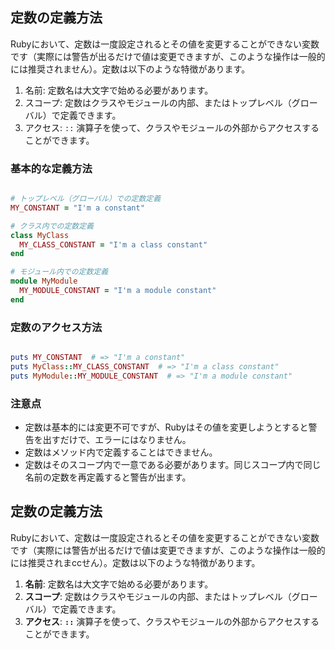 ## 定数の定義方法

Rubyにおいて、定数は一度設定されるとその値を変更することができない変数です（実際には警告が出るだけで値は変更できますが、このような操作は一般的には推奨されません）。定数は以下のような特徴があります。

1. 名前: 定数名は大文字で始める必要があります。
2. スコープ: 定数はクラスやモジュールの内部、またはトップレベル（グローバル）で定義できます。
3. アクセス: `::` 演算子を使って、クラスやモジュールの外部からアクセスすることができます。

### 基本的な定義方法

```ruby

# トップレベル（グローバル）での定数定義
MY_CONSTANT = "I'm a constant"

# クラス内での定数定義
class MyClass
  MY_CLASS_CONSTANT = "I'm a class constant"
end

# モジュール内での定数定義
module MyModule
  MY_MODULE_CONSTANT = "I'm a module constant"
end

```

### 定数のアクセス方法

```ruby

puts MY_CONSTANT  # => "I'm a constant"
puts MyClass::MY_CLASS_CONSTANT  # => "I'm a class constant"
puts MyModule::MY_MODULE_CONSTANT  # => "I'm a module constant"

```

### 注意点

- 定数は基本的には変更不可ですが、Rubyはその値を変更しようとすると警告を出すだけで、エラーにはなりません。
- 定数はメソッド内で定義することはできません。
- 定数はそのスコープ内で一意である必要があります。同じスコープ内で同じ名前の定数を再定義すると警告が出ます。
## 定数の定義方法

Rubyにおいて、定数は一度設定されるとその値を変更することができない変数です（実際には警告が出るだけで値は変更できますが、このような操作は一般的には推奨されまccせん）。定数は以下のような特徴があります。

1. **名前**: 定数名は大文字で始める必要があります。
2. **スコープ**: 定数はクラスやモジュールの内部、またはトップレベル（グローバル）で定義できます。
3. **アクセス**: **`::`** 演算子を使って、クラスやモジュールの外部からアクセスすることができます。